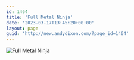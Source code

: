 ```yaml
---
id: 1464
title: 'Full Metal Ninja'
date: '2023-03-17T13:45:20+00:00'
layout: page
guid: 'http://new.andydixon.com/?page_id=1464'
---
```


![Full Metal Ninja](https://i0.wp.com/assets.g8x2.ldn.idrivee2-23.com/posters/Full%20Metal%20Ninja%2001.jpg?w=1200&ssl=1 "Full Metal Ninja")